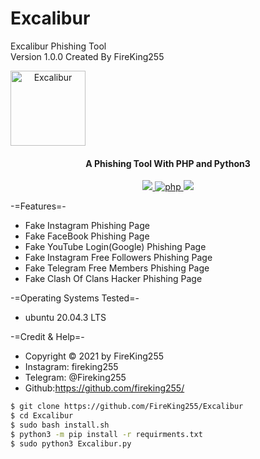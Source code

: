 # Excalibur
Excalibur Phishing Tool <br>
Version 1.0.0 Created By FireKing255

<a href="https://github.com/FireKing255/Excalibur" align="center"><img width="120" height="120" src="https://www.pngkey.com/png/full/799-7992912_true-excalibur-minecraft-excalibur-sword-texture.png" alt="Excalibur"></a>

<h4 align="center">A Phishing Tool With PHP and Python3</h4>

<p align="center">
  <a href="http://python.org">
    <img src="https://img.shields.io/badge/python-v3-yellow">
  </a>

  <a href="https://php.net">
    <img src="https://img.shields.io/badge/php-7.4.3-purple"
         alt="php">
  </a>

  <a href="https://www.microsoft.com/de-de/">
    <img src="https://img.shields.io/badge/platform-Linux-red">
  </a>
</p>


-=Features=-
- Fake Instagram Phishing Page
- Fake FaceBook Phishing Page
- Fake YouTube Login(Google) Phishing Page
- Fake Instagram Free Followers Phishing Page
- Fake Telegram Free Members Phishing Page
- Fake Clash Of Clans Hacker Phishing Page

-=Operating Systems Tested=-
- ubuntu 20.04.3 LTS

-=Credit & Help=-
- Copyright © 2021 by FireKing255
- Instagram: fireking255
- Telegram: @Fireking255
- Github:https://github.com/fireking255/

```bash
$ git clone https://github.com/FireKing255/Excalibur
$ cd Excalibur
$ sudo bash install.sh
$ python3 -m pip install -r requirments.txt
$ sudo python3 Excalibur.py
```
